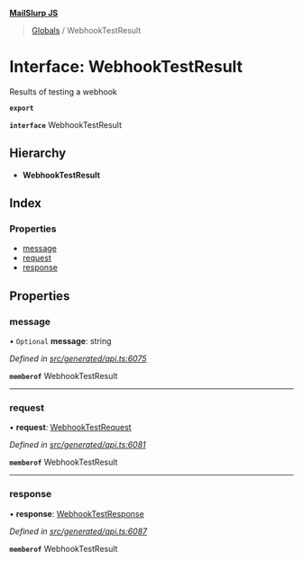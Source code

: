 **[MailSlurp JS](../README.md)**

> [Globals](../README.md) / WebhookTestResult

# Interface: WebhookTestResult

Results of testing a webhook

**`export`** 

**`interface`** WebhookTestResult

## Hierarchy

* **WebhookTestResult**

## Index

### Properties

* [message](webhooktestresult.md#message)
* [request](webhooktestresult.md#request)
* [response](webhooktestresult.md#response)

## Properties

### message

• `Optional` **message**: string

*Defined in [src/generated/api.ts:6075](https://github.com/mailslurp/mailslurp-client/blob/e4d4355/src/generated/api.ts#L6075)*

**`memberof`** WebhookTestResult

___

### request

•  **request**: [WebhookTestRequest](../modules/webhooktestrequest.md)

*Defined in [src/generated/api.ts:6081](https://github.com/mailslurp/mailslurp-client/blob/e4d4355/src/generated/api.ts#L6081)*

**`memberof`** WebhookTestResult

___

### response

•  **response**: [WebhookTestResponse](webhooktestresponse.md)

*Defined in [src/generated/api.ts:6087](https://github.com/mailslurp/mailslurp-client/blob/e4d4355/src/generated/api.ts#L6087)*

**`memberof`** WebhookTestResult
